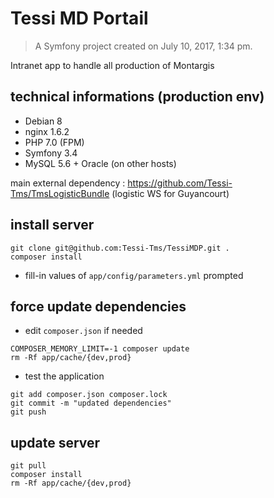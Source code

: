 Tessi MD Portail
================
> A Symfony project created on July 10, 2017, 1:34 pm.  

Intranet app to handle all production of Montargis

technical informations (production env)
----------------------
- Debian 8
- nginx 1.6.2
- PHP 7.0 (FPM)
- Symfony 3.4
- MySQL 5.6 + Oracle (on other hosts)

main external dependency : https://github.com/Tessi-Tms/TmsLogisticBundle (logistic WS for Guyancourt)

install server
--------------
```
git clone git@github.com:Tessi-Tms/TessiMDP.git .
composer install
```
- fill-in values of ```app/config/parameters.yml``` prompted  


force update dependencies
-------------------------
- edit ```composer.json``` if needed  
```
COMPOSER_MEMORY_LIMIT=-1 composer update
rm -Rf app/cache/{dev,prod}
```
- test the application
```  
git add composer.json composer.lock  
git commit -m "updated dependencies"  
git push
```


update server
-------------
```
git pull
composer install
rm -Rf app/cache/{dev,prod}
```

